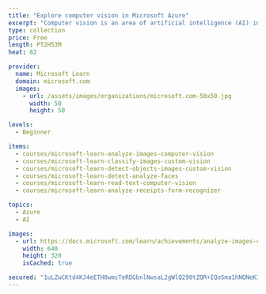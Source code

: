 ```yaml
---
title: "Explore computer vision in Microsoft Azure"
excerpt: "Computer vision is an area of artificial intelligence (AI) in which software systems are designed to perceive the world visually, though cameras, images, and video. There are multiple specific types of computer vision problem that AI engineers and data scientists can solve using a mix of custom machine learning models and platform-as-a-service (PaaS) solutions - including many cognitive services in Microsoft Azure."
type: collection
price: Free
length: PT2H53M
heat: 82

provider:
  name: Microsoft Learn
  domain: microsoft.com
  images:
    - url: /assets/images/organizations/microsoft.com-50x50.jpg
      width: 50
      height: 50

levels:
  - Beginner

items:
  - courses/microsoft-learn-analyze-images-computer-vision
  - courses/microsoft-learn-classify-images-custom-vision
  - courses/microsoft-learn-detect-objects-images-custom-vision
  - courses/microsoft-learn-detect-analyze-faces
  - courses/microsoft-learn-read-text-computer-vision
  - courses/microsoft-learn-analyze-receipts-form-recognizer

topics:
  - Azure
  - AI

images:
  - url: https://docs.microsoft.com/learn/achievements/analyze-images-computer-vision-social.png
    width: 640
    height: 320
    isCached: true

secured: "1uLZwCKtd4KJ4eETH0wmsTeRDGbnlNwsaL2gWlQ290tZQR+IQoSma1hNQNeK32JDAF2WNbXPjjBaBjNXA835Q6XTN9NiZCMz8ZtoWYzJslOURoMTJi6kUq5FSaAgfC2jVX/YgvNi0OfqNxzToCB7quMTszPEbm+Tyasq/Y9EG2VFM/szRd9GjKpfouv44llupeW/qlnMimIhEc90oCcge3zp7rof8CMlEysKPHFoL8cYCpF3OU2lNtAFM64Zv6SdqvyzJTCEytt3Oa1RqwyciXvJ+7vUj7D/Rpwy4rF6k4d23VP8HCZ/LsgAu3BudFoc0xOUnhhp/AbqoWn93dib/sucv3jUtP34WvIlAQcupF8=;WGxNWLYnspMwQujVXUm2sw=="
---
```


